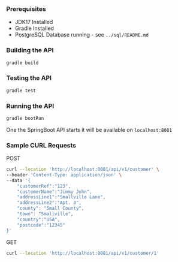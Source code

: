 ### Prerequisites
* JDK17 Installed
* Gradle Installed
* PostgreSQL Database running - see `../sql/README.md`

### Building the API
```bash
gradle build
```

### Testing the API
```bash
gradle test
```

### Running the API
```bash
gradle bootRun
```

One the SpringBoot API starts it will be available on `localhost:8081`

### Sample CURL Requests
POST
```bash
curl --location 'http://localhost:8081/api/v1/customer' \
--header 'Content-Type: application/json' \
--data '{
    "customerRef":"123",
    "customerName":"Jimmy John",
    "addressLine1":"Smallville Lane",
    "addressLine2":"Apt. 3",
    "county": "Small County",
    "town": "Smallville",
    "country":"USA",
    "postcode":"12345"
}'
```

GET
```bash
curl --location 'http://localhost:8081/api/v1/customer/1'
```

